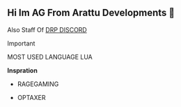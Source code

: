 ## Hi Im AG From Arattu Developments 👋

Also Staff Of [DRP DISCORD](https://discord.gg/U8VYKVX4CC)

> [!IMPORTANT]
> MOST USED LANGUAGE LUA

**Inspration**
- RAGEGAMING
* OPTAXER
